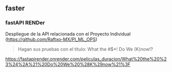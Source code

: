 ## faster
### fastAPI RENDer
Despliegue de la API relacionada con el Proyecto Individual (https://github.com/Raftxo-MX/PI_ML_OPS)

>Hagan sus pruebas con el título: What the #$*! Do We (K)now!?

https://fastapirender.onrender.com/peliculas_duracion/What%20the%20%23%24%2A%21%20Do%20We%20%28K%29now%21%3F
